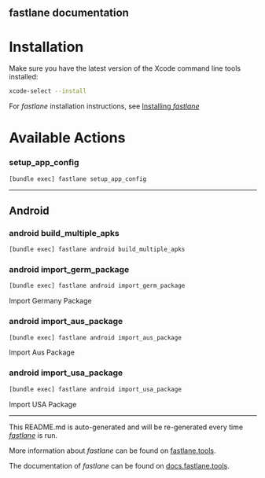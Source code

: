 fastlane documentation
----

# Installation

Make sure you have the latest version of the Xcode command line tools installed:

```sh
xcode-select --install
```

For _fastlane_ installation instructions, see [Installing _fastlane_](https://docs.fastlane.tools/#installing-fastlane)

# Available Actions

### setup_app_config

```sh
[bundle exec] fastlane setup_app_config
```



----


## Android

### android build_multiple_apks

```sh
[bundle exec] fastlane android build_multiple_apks
```



### android import_germ_package

```sh
[bundle exec] fastlane android import_germ_package
```

Import Germany Package 

### android import_aus_package

```sh
[bundle exec] fastlane android import_aus_package
```

Import Aus Package

### android import_usa_package

```sh
[bundle exec] fastlane android import_usa_package
```

Import USA Package

----

This README.md is auto-generated and will be re-generated every time [_fastlane_](https://fastlane.tools) is run.

More information about _fastlane_ can be found on [fastlane.tools](https://fastlane.tools).

The documentation of _fastlane_ can be found on [docs.fastlane.tools](https://docs.fastlane.tools).
